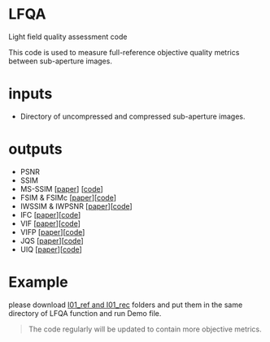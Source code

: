 # LFQA
Light field quality assessment code

This code is used to measure full-reference objective quality metrics between sub-aperture images. 


# inputs
  - Directory of uncompressed and compressed sub-aperture images.


# outputs
  - PSNR
  - SSIM
  - MS-SSIM [[paper](https://ece.uwaterloo.ca/~z70wang/publications/msssim.pdf)] [[code](https://ece.uwaterloo.ca/~z70wang/research/iwssim/msssim.zip)]
  - FSIM & FSIMc [[paper](http://www4.comp.polyu.edu.hk/~cslzhang/IQA/TIP_IQA_FSIM.pdf)][[code](http://www4.comp.polyu.edu.hk/~cslzhang/IQA/FSIM/Files/FeatureSIM.m)]
  - IWSSIM & IWPSNR [[paper](http://www.ece.uwaterloo.ca/~z70wang/publications/IWSSIM.pdf)][[code](https://ece.uwaterloo.ca/~z70wang/research/iwssim/iwssim_iwpsnr.zip)]
  - IFC [[paper](https://live.ece.utexas.edu/publications/2004/hrs_ieeetip_2004_infofidel.pdf)][[code](http://live.ece.utexas.edu/research/Quality/ifcvec_release.zip)]
  - VIF [[paper](https://live.ece.utexas.edu/publications/2004/hrs_ieeetip_2004_imginfo.pdf)][[code](http://live.ece.utexas.edu/research/Quality/vifvec_release.zip)]
  - VIFP [[paper](https://live.ece.utexas.edu/publications/2004/hrs_ieeetip_2004_imginfo.pdf)][[code](http://live.ece.utexas.edu/research/Quality/vifp_release.zip)]
  - JQS [[paper](https://live.ece.utexas.edu/publications/2002/zw_icip_2002_norefjpeg.pdf)][[code](https://ece.uwaterloo.ca/~z70wang/research/nr_jpeg_quality/jpeg_quality_score.m)]
  - UIQ [[paper](https://ece.uwaterloo.ca/~z70wang/publications/quality_2c.pdf)][[code](http://live.ece.utexas.edu/research/Quality/zhou_research_anch/quality_index/img_qi.m)]


# Example
please download [I01_ref and I01_rec](https://ubipt-my.sharepoint.com/:f:/g/personal/hadi_amirpourazarian_ubi_pt/EqR1EFndF89PjjCFwramrkIBMgxs7Zig21W3zO27S3aoIA?e=WtRpur) folders and put them in the same directory of LFQA function and run Demo file.

>The code regularly will be updated to contain more objective metrics.


